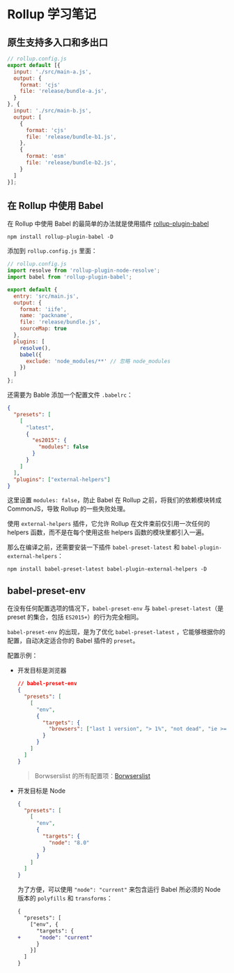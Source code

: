 # Rollup 学习笔记

## 原生支持多入口和多出口

```js
// rollup.config.js
export default [{
  input: './src/main-a.js',
  output: {
    format: 'cjs'
    file: 'release/bundle-a.js',
  }
}, {
  input: './src/main-b.js',
  output: [
    {
      format: 'cjs'
      file: 'release/bundle-b1.js',
    },
    {
      format: 'esm'
      file: 'release/bundle-b2.js',
    }
  ]
}];
```

## 在 Rollup 中使用 Babel

在 Rollup 中使用 Babel 的最简单的办法就是使用插件 [rollup-plugin-babel](https://github.com/rollup/rollup-plugin-babel)

```shell
npm install rollup-plugin-babel -D
```

添加到 `rollup.config.js` 里面：

```js
// rollup.config.js
import resolve from 'rollup-plugin-node-resolve';
import babel from 'rollup-plugin-babel';

export default {
  entry: 'src/main.js',
  output: {
    format: 'iife',
    name: 'packname',
    file: 'release/bundle.js',
    sourceMap: true
  },
  plugins: [
    resolve(),
    babel({
      exclude: 'node_modules/**' // 忽略 node_modules
    })
  ]
};
```

还需要为 Bable 添加一个配置文件 `.babelrc`：

```json
{
  "presets": [
    [
      "latest",
      {
        "es2015": {
          "modules": false
        }
      }
    ]
  ],
  "plugins": ["external-helpers"]
}
```

这里设置 `modules: false`，防止 Babel 在 Rollup 之前，将我们的依赖模块转成 CommonJS，导致 Rollup 的一些失败处理。

使用 `external-helpers` 插件，它允许 Rollup 在文件束前仅引用一次任何的 helpers 函数，而不是在每个使用这些 helpers 函数的模块里都引入一遍。

那么在编译之前，还需要安装一下插件 `babel-preset-latest` 和 `babel-plugin-external-helpers`：

```shell
npm install babel-preset-latest babel-plugin-external-helpers -D
```

## babel-preset-env

在没有任何配置选项的情况下，`babel-preset-env` 与 `babel-preset-latest`（是 preset 的集合，包括 `ES2015+`）的行为完全相同。

`babel-preset-env` 的出现，是为了优化 `babel-preset-latest` ，它能够根据你的配置，自动决定适合你的 Babel 插件的 `preset`。

配置示例：

- 开发目标是浏览器

  ```json
  // babel-preset-env
  {
    "presets": [
      [
        "env",
        {
          "targets": {
            "browsers": ["last 1 version", "> 1%", "not dead", "ie >= 10"]
          }
        }
      ]
    ]
  }
  ```

  > Borwserslist 的所有配置项：[Borwserslist](https://github.com/browserslist/browserslist)

- 开发目标是 Node

  ```json
  {
    "presets": [
      [
        "env",
        {
          "targets": {
            "node": "8.0"
          }
        }
      ]
    ]
  }
  ```

  为了方便，可以使用 `"node": "current"` 来包含运行 Babel 所必须的 Node 版本的 `polyfills` 和 `transforms`：

  ```diff
  {
    "presets": [
      ["env", {
        "targets": {
  +      "node": "current"
        }
      }]
    ]
  }
  ```
